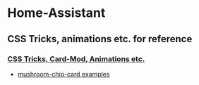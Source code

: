 # Home-Assistant

## CSS Tricks, animations etc. for reference

### [CSS Tricks, Card-Mod, Animations etc.](examples/readme.md)

* [mushroom-chip-card examples](mushroom-chip-card.md)
